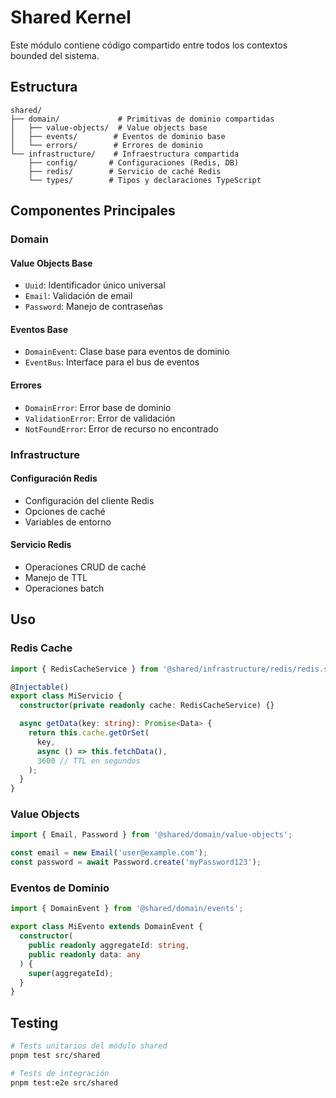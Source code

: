 # Shared Kernel

Este módulo contiene código compartido entre todos los contextos bounded del sistema.

## Estructura

```
shared/
├── domain/             # Primitivas de dominio compartidas
│   ├── value-objects/  # Value objects base
│   ├── events/        # Eventos de dominio base
│   └── errors/        # Errores de dominio
└── infrastructure/    # Infraestructura compartida
    ├── config/       # Configuraciones (Redis, DB)
    ├── redis/        # Servicio de caché Redis
    └── types/        # Tipos y declaraciones TypeScript
```

## Componentes Principales

### Domain

#### Value Objects Base
- `Uuid`: Identificador único universal
- `Email`: Validación de email
- `Password`: Manejo de contraseñas

#### Eventos Base
- `DomainEvent`: Clase base para eventos de dominio
- `EventBus`: Interface para el bus de eventos

#### Errores
- `DomainError`: Error base de dominio
- `ValidationError`: Error de validación
- `NotFoundError`: Error de recurso no encontrado

### Infrastructure

#### Configuración Redis
- Configuración del cliente Redis
- Opciones de caché
- Variables de entorno

#### Servicio Redis
- Operaciones CRUD de caché
- Manejo de TTL
- Operaciones batch

## Uso

### Redis Cache

```typescript
import { RedisCacheService } from '@shared/infrastructure/redis/redis.service';

@Injectable()
export class MiServicio {
  constructor(private readonly cache: RedisCacheService) {}

  async getData(key: string): Promise<Data> {
    return this.cache.getOrSet(
      key,
      async () => this.fetchData(),
      3600 // TTL en segundos
    );
  }
}
```

### Value Objects

```typescript
import { Email, Password } from '@shared/domain/value-objects';

const email = new Email('user@example.com');
const password = await Password.create('myPassword123');
```

### Eventos de Dominio

```typescript
import { DomainEvent } from '@shared/domain/events';

export class MiEvento extends DomainEvent {
  constructor(
    public readonly aggregateId: string,
    public readonly data: any
  ) {
    super(aggregateId);
  }
}
```

## Testing

```bash
# Tests unitarios del módulo shared
pnpm test src/shared

# Tests de integración
pnpm test:e2e src/shared
``` 